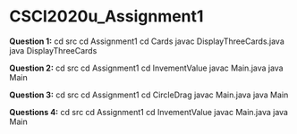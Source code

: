 # CSCI2020u_Assignment1

**Question 1:**
  cd src
  cd Assignment1
  cd Cards
  javac DisplayThreeCards.java
  java DisplayThreeCards

**Question 2:**
  cd src
  cd Assignment1
  cd InvementValue
  javac Main.java
  java Main

**Question 3:**
  cd src
  cd Assignment1
  cd CircleDrag
  javac Main.java
  java Main

**Questions 4:**
  cd src
  cd Assignment1
  cd InvementValue
  javac Main.java
  java Main
